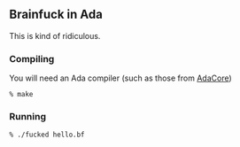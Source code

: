 Brainfuck in Ada
----------------

This is kind of ridiculous.


### Compiling

You will need an Ada compiler (such as those from
[AdaCore](http://libre.adacore.com))

    % make


### Running

    % ./fucked hello.bf
